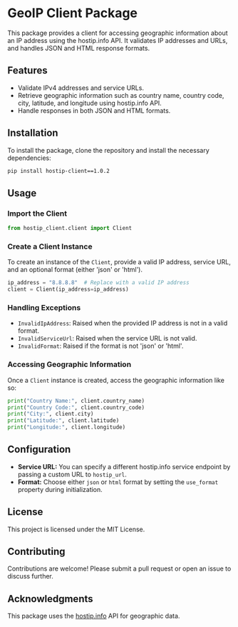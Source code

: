 # GeoIP Client Package

This package provides a client for accessing geographic information about an IP address using the hostip.info API. It validates IP addresses and URLs, and handles JSON and HTML response formats.

## Features

- Validate IPv4 addresses and service URLs.
- Retrieve geographic information such as country name, country code, city, latitude, and longitude using hostip.info API.
- Handle responses in both JSON and HTML formats.

## Installation

To install the package, clone the repository and install the necessary dependencies:

```bash
pip install hostip-client==1.0.2
```

## Usage

### Import the Client

```python
from hostip_client.client import Client
```

### Create a Client Instance

To create an instance of the `Client`, provide a valid IP address, service URL, and an optional format (either 'json' or 'html').

```python
ip_address = "8.8.8.8"  # Replace with a valid IP address
client = Client(ip_address=ip_address)
```

### Handling Exceptions

- `InvalidIpAddress`: Raised when the provided IP address is not in a valid format.
- `InvalidServiceUrl`: Raised when the service URL is not valid.
- `InvalidFormat`: Raised if the format is not 'json' or 'html'.

### Accessing Geographic Information

Once a `Client` instance is created, access the geographic information like so:

```python
print("Country Name:", client.country_name)
print("Country Code:", client.country_code)
print("City:", client.city)
print("Latitude:", client.latitude)
print("Longitude:", client.longitude)
```

## Configuration

- **Service URL:** You can specify a different hostip.info service endpoint by passing a custom URL to `hostip_url`.
- **Format:** Choose either `json` or `html` format by setting the `use_format` property during initialization.

## License

This project is licensed under the MIT License.

## Contributing

Contributions are welcome! Please submit a pull request or open an issue to discuss further.

## Acknowledgments

This package uses the [hostip.info](https://www.hostip.info) API for geographic data.